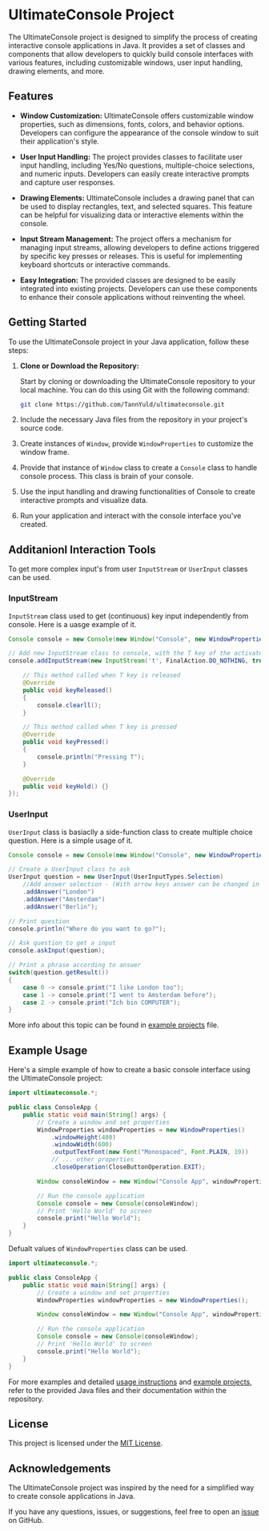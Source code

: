 # UltimateConsole Project

The UltimateConsole project is designed to simplify the process of creating interactive console applications in Java. It provides a set of classes and components that allow developers to quickly build console interfaces with various features, including customizable windows, user input handling, drawing elements, and more.

## Features

- **Window Customization:** UltimateConsole offers customizable window properties, such as dimensions, fonts, colors, and behavior options. Developers can configure the appearance of the console window to suit their application's style.

- **User Input Handling:** The project provides classes to facilitate user input handling, including Yes/No questions, multiple-choice selections, and numeric inputs. Developers can easily create interactive prompts and capture user responses.

- **Drawing Elements:** UltimateConsole includes a drawing panel that can be used to display rectangles, text, and selected squares. This feature can be helpful for visualizing data or interactive elements within the console.

- **Input Stream Management:** The project offers a mechanism for managing input streams, allowing developers to define actions triggered by specific key presses or releases. This is useful for implementing keyboard shortcuts or interactive commands.

- **Easy Integration:** The provided classes are designed to be easily integrated into existing projects. Developers can use these components to enhance their console applications without reinventing the wheel.

## Getting Started

To use the UltimateConsole project in your Java application, follow these steps:

1. **Clone or Download the Repository:**
   
   Start by cloning or downloading the UltimateConsole repository to your local machine. You can do this using Git with the following command:
   
   
   
   ```bash
   git clone https://github.com/TannYuld/ultimateconsole.git
   ```

2. Include the necessary Java files from the repository in your project's source code.

3. Create instances of `Window`, provide `WindowProperties` to customize the window frame.

4. Provide that instance of `Window` class to create a `Console` class to handle console process. This class is brain of your console.

5. Use the input handling and drawing functionalities of Console to create interactive prompts and visualize data.

6. Run your application and interact with the console interface you've created.

## Additanionl Interaction Tools

To get more complex input's from user `InputStream` or `UserInput` classes can be used.

### InputStream

`InputStream` class used to get (continuous) key input independently from console. Here is a uasge example of it.

```java
Console console = new Console(new Window("Console", new WindowProperties()));

// Add new InputStream class to console, with the T key of the activator.
console.addInputStream(new InputStream('t', FinalAction.DO_NOTHING, true) {

    // This method called when T key is released
    @Override
    public void keyReleased()
    {
        console.clearll();
    }

    // This method called when T key is pressed
    @Override
    public void keyPressed()
    {
        console.println("Pressing T");
    }

    @Override
    public void keyHold() {}
});
```

### UserInput

`UserInput` class is basiaclly a side-function class to create multiple choice question. Here is a simple usage of it.

```java
Console console = new Console(new Window("Console", new WindowProperties()));

// Create a UserInput class to ask
UserInput question = new UserInput(UserInputTypes.Selection)
    //Add answer selection - (With arrow keys answer can be changed in the console screen)
    .addAnswer("London")
    .addAnswer("Amsterdam")
    .addAnswer("Berlin");

// Print question
console.println("Where do you want to go?");

// Ask question to get a input
console.askInput(question);

// Print a phrase according to answer
switch(question.getResult()) 
{
    case 0 -> console.print("I like London too");
    case 1 -> console.print("I went to Amsterdam before");
    case 2 -> console.print("Ich bin COMPUTER");
}
```

More info about this topic can be found in [example projects](https://github.com/TannYuld/ultimateconsole/blob/stable/UltimateConsole/examples.md) file.

## Example Usage

Here's a simple example of how to create a basic console interface using the UltimateConsole project:

```java
import ultimateconsole.*;

public class ConsoleApp {
    public static void main(String[] args) {
        // Create a window and set properties
        WindowProperties windowProperties = new WindowProperties()
            .windowHeight(400)
            .windowWidth(600)
            .outputTextFont(new Font("Monospaced", Font.PLAIN, 19))
            // ... other properties
            .closeOperation(CloseButtonOperation.EXIT);

        Window consoleWindow = new Window("Console App", windowProperties);

        // Run the console application
        Console console = new Console(consoleWindow);
        // Print 'Hello World' to screen
        console.print("Hello World");
    }
}
```

Defualt values of `WindowProperties` class can be used.

```java
import ultimateconsole.*;

public class ConsoleApp {
    public static void main(String[] args) {
        // Create a window and set properties
        WindowProperties windowProperties = new WindowProperties();

        Window consoleWindow = new Window("Console App", windowProperties);

        // Run the console application
        Console console = new Console(consoleWindow);
        // Print 'Hello World' to screen
        console.print("Hello World");
    }
}
```

For more examples and detailed [usage instructions]() and [example projects](https://github.com/TannYuld/ultimateconsole/blob/stable/UltimateConsole/examples.md), refer to the provided Java files and their documentation within the repository.

## License

This project is licensed under the [MIT License](https://chat.openai.com/LICENSE).

## Acknowledgements

The UltimateConsole project was inspired by the need for a simplified way to create console applications in Java.

If you have any questions, issues, or suggestions, feel free to open an [issue](https://github.com/yourusername/ultimate-console/issues) on GitHub.
